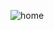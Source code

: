 [comment]: <> (导航页)

[comment]: <> (<iframe frameborder="no" border="0" marginwidth="0" marginheight="0" width=330 height=450 src="//music.163.com/outchain/player?type=0&id=7559022182&auto=1&height=430"></iframe>)

![home](./images/home.jpg)